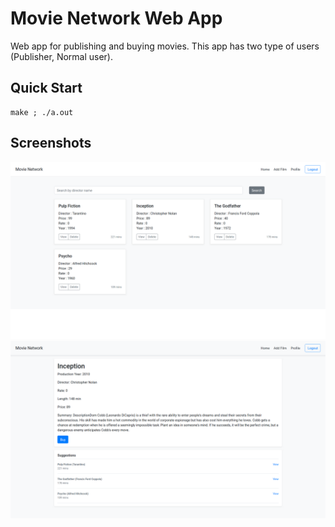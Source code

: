 # Movie Network Web App
Web app for publishing and buying movies. This app has two type of users (Publisher, Normal user).


## Quick Start
```shell
make ; ./a.out
```

## Screenshots
![Home Page](/screenshots/home.png?raw=true "Home Page")
![Details Page](/screenshots/details.png?raw=true "Details Page")

